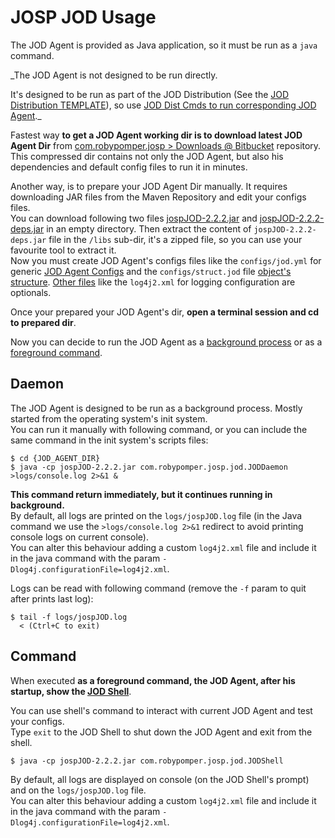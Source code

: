 # JOSP JOD Usage

The JOD Agent is provided as Java application, so it must be run as a ```java``` command.

_The JOD Agent is not designed to be run directly.

It's designed to be run as part of the JOD Distribution (See the
[JOD Distribution TEMPLATE](/docs/comps/tools.md)), so use
[JOD Dist Cmds to run corresponding JOD Agent](https://bitbucket.org/johnosproject_shared/com.robypomper.josp.jod.template/src/master/docs/dists/start.md)._

Fastest way **to get a JOD Agent working dir is to download latest JOD Agent Dir**
from [com.robypomper.josp > Downloads @ Bitbucket](https://bitbucket.org/johnosproject_shared/com.robypomper.josp/downloads/) repository.<br/>
This compressed dir contains not only the JOD Agent, but also his dependencies
and default config files to run it in minutes.

Another way, is to prepare your JOD Agent Dir manually.
It requires downloading JAR files from the Maven Repository and edit your configs
files.<br/>
You can download following two files [jospJOD-2.2.2.jar](https://repo1.maven.org/maven2/com/robypomper/josp/jospJOD/2.2.2/jospJOD-2.2.2.jar)
and [jospJOD-2.2.2-deps.jar](https://repo1.maven.org/maven2/com/robypomper/josp/jospJOD/2.2.2/jospJOD-2.2.2-deps.jar)
in an empty directory.
Then extract the content of ```jospJOD-2.2.2-deps.jar``` file in the ```/libs```
sub-dir, it's a zipped file, so you can use your favourite tool to extract it.<br/>
Now you must create JOD Agent's configs files like the ```configs/jod.yml``` for
generic [JOD Agent Configs](specs/configs) and the ```configs/struct.jod``` file
[object's structure](specs/structure).
[Other files](specs/files) like the ```log4j2.xml``` for logging configuration
are optionals.

Once your prepared your JOD Agent's dir, **open a terminal session and cd to
prepared dir**.

Now you can decide to run the JOD Agent as a [background process](#daemon) or as
a [foreground command](#command).

## Daemon

The JOD Agent is designed to be run as a background process. Mostly started from
the operating system's init system. <br/>
You can run it manually with following command, or you can include the same command
in the init system's scripts files:

```
$ cd {JOD_AGENT_DIR}
$ java -cp jospJOD-2.2.2.jar com.robypomper.josp.jod.JODDaemon >logs/console.log 2>&1 &
```

**This command return immediately, but it continues running in background.** <br/>
By default, all logs are printed on the ```logs/jospJOD.log``` file (in the Java
command we use the ```>logs/console.log 2>&1``` redirect to avoid printing console
logs on current console). <br/>
You can alter this behaviour adding a custom ```log4j2.xml``` file and include it
in the java command with the param ```-Dlog4j.configurationFile=log4j2.xml```.

Logs can be read with following command (remove the ```-f``` param to quit after
prints last log):

```
$ tail -f logs/jospJOD.log
  < (Ctrl+C to exit)
```

## Command

When executed **as a foreground command, the JOD Agent, after his startup, show
the [JOD Shell](specs/shell)**.

You can use shell's command to interact with current JOD Agent and test your configs. <br/>
Type ```exit``` to the JOD Shell to shut down the JOD Agent and exit from the shell.

```
$ java -cp jospJOD-2.2.2.jar com.robypomper.josp.jod.JODShell
```

By default, all logs are displayed on console (on the JOD Shell's prompt) and on
the ```logs/jospJOD.log``` file. <br/>
You can alter this behaviour adding a custom ```log4j2.xml``` file and include
it in the java command with the param ```-Dlog4j.configurationFile=log4j2.xml```.
